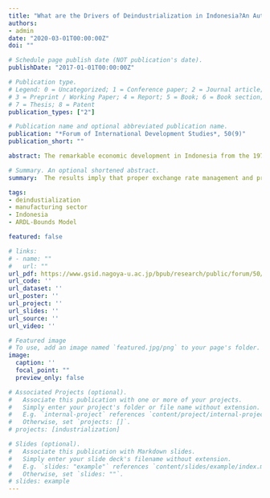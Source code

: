 ```yaml
---
title: "What are the Drivers of Deindustrialization in Indonesia?An Autoregressive Distributed Lag-Bounds Model Approach"
authors:
- admin
date: "2020-03-01T00:00:00Z"
doi: ""

# Schedule page publish date (NOT publication's date).
publishDate: "2017-01-01T00:00:00Z"

# Publication type.
# Legend: 0 = Uncategorized; 1 = Conference paper; 2 = Journal article;
# 3 = Preprint / Working Paper; 4 = Report; 5 = Book; 6 = Book section;
# 7 = Thesis; 8 = Patent
publication_types: ["2"]

# Publication name and optional abbreviated publication name.
publication: "*Forum of International Development Studies*, 50(9)"
publication_short: ""

abstract: The remarkable economic development in Indonesia from the 1970s through the 1990s cannot be separated from the role that its manufacturing sector played during the same period. As an important engine of growth, the manufacturing sector helped Indonesia in the process of capital accumulation, technology transfer, and productivity growth. However, since the Asian Financial Crisis (AFC) in 1997–1998, the manufacturing sector has tended to grow slower and its share to GDP began to decline in 2001. The purpose of this study is to analyze the determinants of deindustrialization in Indonesia by examining three hypotheses, which are the Secular, Dutch Disease, and Trade hypotheses. Our findings show that all hypotheses hold the econometric ground of cointegration. From a policy standpoint, the results imply that proper exchange rate management and promotion of industries that cater to expanding domestic demand could be effective policies to boost manufacturing share to GDP again. 

# Summary. An optional shortened abstract.
summary:  The results imply that proper exchange rate management and promotion of industries that cater to expanding domestic demand could be effective policies to boost manufacturing share to GDP again. 

tags:
- deindustialization
- manufacturing sector
- Indonesia
- ARDL-Bounds Model

featured: false

# links:
# - name: ""
#   url: ""
url_pdf: https://www.gsid.nagoya-u.ac.jp/bpub/research/public/forum/50/09.pdf
url_code: ''
url_dataset: ''
url_poster: ''
url_project: ''
url_slides: ''
url_source: ''
url_video: ''

# Featured image
# To use, add an image named `featured.jpg/png` to your page's folder.
image:
  caption: ''
  focal_point: ""
  preview_only: false

# Associated Projects (optional).
#   Associate this publication with one or more of your projects.
#   Simply enter your project's folder or file name without extension.
#   E.g. `internal-project` references `content/project/internal-project/index.md`.
#   Otherwise, set `projects: []`.
# projects: [industrialization]

# Slides (optional).
#   Associate this publication with Markdown slides.
#   Simply enter your slide deck's filename without extension.
#   E.g. `slides: "example"` references `content/slides/example/index.md`.
#   Otherwise, set `slides: ""`.
# slides: example
---
```

